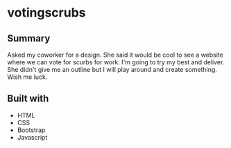 # votingscrubs

## Summary 
Asked my coworker for a design. She said it would be cool to see a website where we can vote for scurbs for work.  I'm going to try my best and deliver. She didn't give me an outline but I will play around and create something. Wish me luck.

## Built with
* HTML 
* CSS 
* Bootstrap
* Javascript 